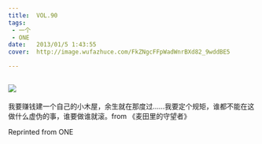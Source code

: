 ```yaml
---
title:	VOL.90
tags:
 - 一个
 - ONE
date:	2013/01/5 1:43:55
cover:	http://image.wufazhuce.com/FkZNgcFFpWadWnrBXd82_9wddBE5

---
```

![](http://image.wufazhuce.com/FkZNgcFFpWadWnrBXd82_9wddBE5)
---

我要赚钱建一个自己的小木屋，余生就在那度过……我要定个规矩，谁都不能在这做什么虚伪的事，谁要做谁就滚。from 《麦田里的守望者》
 
Reprinted from ONE
